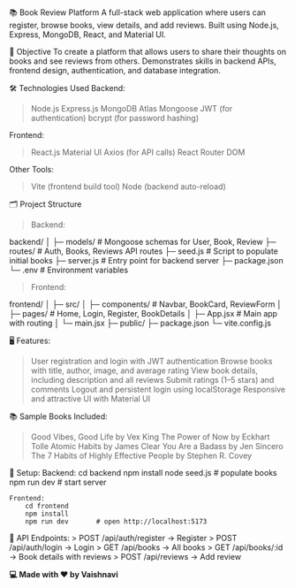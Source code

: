 📚 Book Review Platform
    A full-stack web application where users can register, browse books, view details, and add reviews. Built using Node.js, Express, MongoDB, React, and Material UI.

🎯 Objective
    To create a platform that allows users to share their thoughts on books and see reviews from others. Demonstrates skills in backend APIs, frontend design, authentication, and database integration.

🛠️ Technologies Used
 Backend:
   > Node.js
   > Express.js
   > MongoDB Atlas
   > Mongoose
   > JWT (for authentication)
   > bcrypt (for password hashing)

 Frontend:
   > React.js
   > Material UI
   > Axios (for API calls)
   > React Router DOM

 Other Tools:
   > Vite (frontend build tool)
   > Node (backend auto-reload)

🗂️ Project Structure
 > Backend:

backend/
│
├─ models/            # Mongoose schemas for User, Book, Review
├─ routes/            # Auth, Books, Reviews API routes
├─ seed.js            # Script to populate initial books
├─ server.js          # Entry point for backend server
├─ package.json
└─ .env               # Environment variables

 > Frontend:
 
 frontend/
│
├─ src/
│   ├─ components/     # Navbar, BookCard, ReviewForm
│   ├─ pages/          # Home, Login, Register, BookDetails
│   ├─ App.jsx         # Main app with routing
│   └─ main.jsx
├─ public/
├─ package.json
└─ vite.config.js

🖥️ Features: 
   > User registration and login with JWT authentication
   > Browse books with title, author, image, and average rating
   > View book details, including description and all reviews
   > Submit ratings (1–5 stars) and comments
   > Logout and persistent login using localStorage
   > Responsive and attractive UI with Material UI

📚 Sample Books Included:

   > Good Vibes, Good Life by Vex King
   > The Power of Now by Eckhart Tolle
   > Atomic Habits by James Clear
   > You Are a Badass by Jen Sincero
   > The 7 Habits of Highly Effective People by Stephen R. Covey
  
🔹 Setup:
   Backend:
        cd backend
        npm install
        node seed.js      # populate books
        npm run dev       # start server

    Frontend:
        cd frontend
        npm install
        npm run dev       # open http://localhost:5173


🔹 API Endpoints:
    > POST /api/auth/register → Register
    > POST /api/auth/login → Login
    > GET /api/books → All books
    > GET /api/books/:id → Book details with reviews
    > POST /api/reviews → Add review


**💻 Made with ❤️ by Vaishnavi**